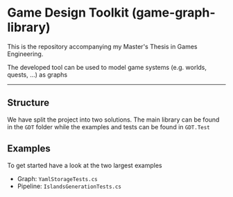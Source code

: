 # Game Design Toolkit (game-graph-library)

This is the repository accompanying my Master's Thesis in Games Engineering.

The developed tool can be used to model game systems (e.g. worlds, quests, ...) as graphs

---

## Structure

We have split the project into two solutions.
The main library can be found in the ``GDT`` folder
while the examples and tests can be found in ``GDT.Test``


## Examples

To get started have a look at the two largest examples
- Graph: ``YamlStorageTests.cs``
- Pipeline: ``IslandsGenerationTests.cs``